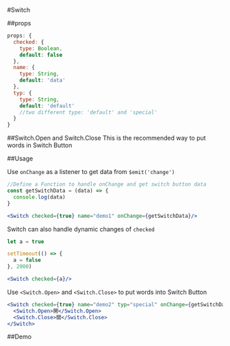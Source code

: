 #Switch

##props

```js
props: {
  checked: {
    type: Boolean,
    default: false
  },
  name: {
    type: String,
    default: 'data'
  },
  typ: {
    type: String,
    default: 'default'
    //two different type: 'default' and 'special'
  }
}
```

##Switch.Open and Switch.Close
This is the recommended way to put words in Switch Button

##Usage

Use `onChange` as a listener to get data from `$emit('change')`
```jsx
//Define a Function to handle onChange and get switch button data
const getSwitchData = (data) => {
  console.log(data)
}

<Switch checked={true} name="demo1" onChange={getSwitchData}/>
```
Switch can also handle dynamic changes of `checked`
```jsx
let a = true

setTimeout(() => {
  a = false
}, 2000)

<Switch checked={a}/>
```
Use `<Switch.Open>` and `<Switch.Close>` to put words into Switch Button
```jsx
<Switch checked={true} name="demo2" typ="special" onChange={getSwitchData}>
  <Switch.Open>開</Switch.Open>
  <Switch.Close>關</Switch.Close>
</Switch>
```

##Demo
